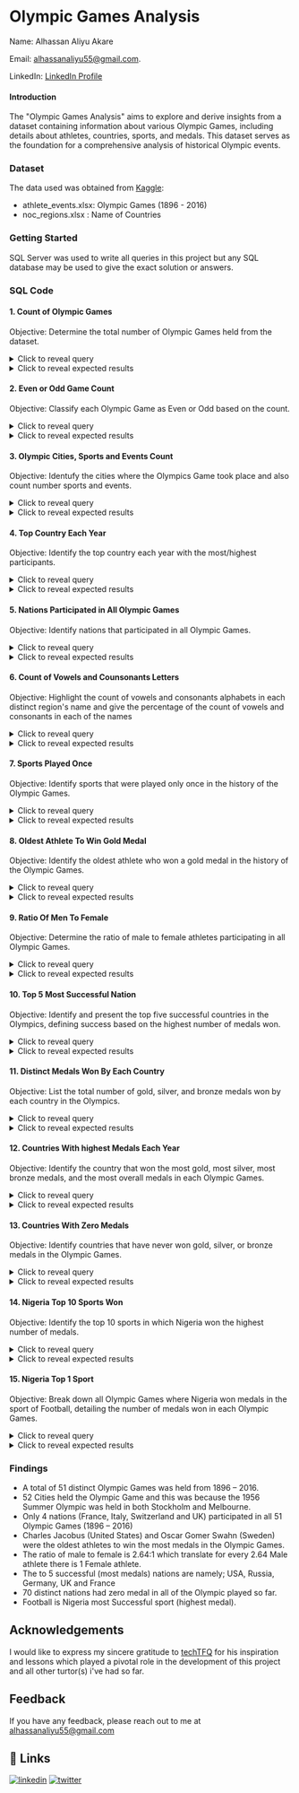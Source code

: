 
# Olympic Games Analysis
Name: Alhassan Aliyu Akare

Email: alhassanaliyu55@gmail.com.

LinkedIn: [LinkedIn Profile](https://www.linkedin.com/in/aliyu-alhassan-130482257?utm_source=share&utm_campaign=share_via&utm_content=profile&utm_medium=android_app)




#### Introduction

The "Olympic Games Analysis" aims to explore and derive insights from a dataset containing information about various Olympic Games, including details about athletes, countries, sports, and medals. This dataset serves as the foundation for a comprehensive analysis of historical Olympic events.

### Dataset
The data used was obtained from [Kaggle](https://www.kaggle.com/datasets/heesoo37/120-years-of-olympic-history-athletes-and-results):
- athlete_events.xlsx: Olympic Games (1896 - 2016)
- noc_regions.xlsx : Name of Countries

### Getting Started
SQL Server was used to write all queries in this project but any SQL database may be used to give the exact solution or answers.

### SQL Code

#### 1. Count of Olympic Games
Objective: Determine the total number of Olympic Games held from the dataset.

<details>
  <summary>Click to reveal query</summary>

```sql
select count(distinct(Games)) as Olympic_Games
	from athlete_events;
```
</details>

<details>
  <summary>Click to reveal expected results</summary>

  |Olympic_Games|
  |-------------|
  |51           |
</details>



#### 2. Even or Odd Game Count
Objective: Classify each Olympic Game as Even or Odd based on the count.

<details>
  <summary>Click to reveal query</summary>

```sql
select *,
	case 
		when (a.Game_count % 2) = 0 
			then 'Even'
				else 'Odd'
					end As Even_or_Odd
from (select distinct games as Games, count(games) as Game_Count 
	from athlete_events group by Games ) as a
	group by a.Games,a.Game_count;
```
</details>

<details>
  <summary>Click to reveal expected results</summary>

  |Games| Games_Count| Even or Odd|
  |-----|------------|------------|
  |1924 Summer	|5233	|Odd|
|1988 Winter	|2639	|Odd|
|1980 Winter	|1746	|Even|
|1906 Summer	|1733	|Odd
|2006 Winter	|4382	|Even
|1928 Summer	|4992	|Even
|1992 Summer	|12977	|Odd
|1960 Winter	|1116	|Even
|1984 Winter	|2134	|Even
|1968 Summer	|8588	|Even
|1900 Summer	|1936	|Even
|2016 Summer	|13688	|Even
|1932 Winter	|352	|Even
|1908 Summer	|3101	|Odd
|1912 Summer	|4040	|Even
|1936 Summer	|6506	|Even
|1976 Summer	|8641	|Odd
|1992 Winter	|3436	|Even
|1956 Winter	|1307	|Odd
|2008 Summer	|13602	|Even
|1984 Summer	|9454	|Even
|1964 Summer	|7702	|Even
|2014 Winter	|4891	|Odd
|1924 Winter	|460	|Even
|2004 Summer	|13443	|Odd
|2012 Summer	|12920	|Even
|1998 Winter	|3605	|Odd
|1972 Summer	|10304	|Even
|1936 Winter	|895	|Odd
|2000 Summer	|13821	|Odd
|1980 Summer	|7191	|Odd
|1988 Summer	|12037	|Odd
|1960 Summer	|8119	|Odd
|1904 Summer	|1301	|Odd
|2010 Winter	|4402	|Even
|1920 Summer	|4292	|Even
|1948 Winter	|1075	|Odd
|1948 Summer	|6405	|Odd
|1952 Summer	|8270	|Even
|1956 Summer	|5127	|Odd
|1952 Winter	|1088	|Even
|1964 Winter	|1778	|Even
|1996 Summer	|13780	|Even
|1972 Winter	|1655	|Odd
|1896 Summer	|380	|Even
|1994 Winter	|3160	|Even
|1932 Summer	|2969	|Odd
|1976 Winter	|1861	|Odd
|1968 Winter	|1891	|Odd
|2002 Winter	|4109	|Odd
|1928 Winter	|582	|Even|
</details>


#### 3. Olympic Cities, Sports and Events Count
Objective: Identufy the cities where the Olympics Game took place and also count number sports and events.

<details>
  <summary>Click to reveal query</summary>

```sql
select distinct(City), Games, count(distinct sport) as Sport, count(distinct event) as Event 
	from athlete_events group by city, games
		order by Games;
```
</details>

<details>
  <summary>Click to reveal expected results</summary>

  |City| Games|  Sports| Events|
  |-----|--------|-----|----|
 |Athina|	1896 Summer|	9|	43|
|Paris	|1900 Summer	|20	|90|
|St. Louis	|1904 Summer	|18	|95|
|Athina	|1906 Summer	|13	|74|
|London	|1908 Summer	|24|	109|
|Stockholm|	1912 Summer	|17	|107|
|Antwerpen|	1920 Summer	|25	|158|
|Paris	|1924 Summer	|20	|131|
|Chamonix|	1924 Winter	|10	|17|
|Amsterdam|	1928 Summer	|17	|122|
|Sankt Moritz|	1928 Winter	|8	|14|
|Los Angeles|	1932 Summer	|18	|131
|Lake Placid|	1932 Winter	|7	|14|
|Berlin	|1936 Summer	|24|	150|
|Garmisch-Partenkirchen	|1936 Winter|	8|	17|
|London	|1948 Summer	|20	|153|
|Sankt Moritz|	1948 Winter|	9	|22|
|Helsinki	|1952 Summer	|19	|149|
|Oslo	|1952 Winter|	8	|22|
|Stockholm	|1956 Summer	|1	|6|
|Melbourne	|1956 Summer	|18	|145|
|Cortina d'Ampezzo|	1956 Winter|	8|	24|
|Roma	|1960 Summer	|19	|150|
|Squaw Valley|	1960 Winter|	8|	27|
|Tokyo	|1964 Summer	|21	|163|
|Innsbruck	|1964 Winter	|10|	34|
|Mexico City	|1968 Summer	|20	|172|
|Grenoble	|1968 Winter	|10	|35|
|Munich	|1972 Summer	|23	|193|
|Sapporo	|1972 Winter	|10	|35|
|Montreal	|1976 Summer	|23	|198|
|Innsbruck	|1976 Winter	|10|	37|
|Moskva	|1980 Summer	|23	|203|
|Lake Placid	|1980 Winter	|10|	38|
|Los Angeles	|1984 Summer	|25|	221|
|Sarajevo	|1984 Winter	|10	|39|
|Seoul	|1988 Summer	|27|	237|
|Calgary	|1988 Winter	|10	|46|
|Barcelona	|1992 Summer	|29	|257|
|Albertville	|1992 Winter|	12|	57|
|Lillehammer	|1994 Winter|	12|	61|
|Atlanta	|1996 Summer	|31	|271|
|Nagano	|1998 Winter	|14	|68|
|Sydney	|2000 Summer	|34|	300|
|Salt Lake City|	2002 Winter	|15	|78|
|Athina	|2004 Summer	|34	|301|
|Torino	||2006 Winter	|15|	84|
|Beijing	|2008 Summer	|34|	302|
|Vancouver	|2010 Winter	|15|	86|
|London	|2012 Summer	|32	|302|
|Sochi	|2014 Winter	|15	|98|
|Rio de Janeiro	|2016 Summer	|34	|306|

</details>


#### 4. Top Country Each Year
Objective: Identify the top country each year with the most/highest participants.

<details>
  <summary>Click to reveal query</summary>

```sql
With cte as (select distinct concat(first_value(region) over (partition by games order by count(games) desc), ' - ', 
			first_value(games) over (partition by (games) order by count(games))) as Top_Country_Each_Year, Count(games) as Games
		from athlete_events as AE join noc_regions as NR on AE.NOC = NR.NOC
		where games in ('1896 Summer', '1900 Summer', '1904 Summer', '1906 Summer', '1908 Summer', '1912 Summer',
			'1920 Summer', '1924 Summer', '1924 Winter', '1928 Summer', '1928 Winter', '1932 Summer',
			'1932 Winter', '1936 Summer', '1936 Winter', '1948 Summer', '1948 Winter', '1952 Summer',
			'1952 Winter', '1956 Summer', '1956 Winter', '1960 Summer', '1960 Winter', '1964 Summer',
			'1964 Winter', '1968 Summer', '1968 Winter', '1972 Summer', '1972 Winter', '1976 Summer',
			'1976 Winter', '1980 Summer', '1980 Winter', '1984 Summer', '1984 Winter', '1988 Summer',
			'1988 Winter', '1992 Summer', '1992 Winter', '1994 Winter', '1996 Summer', '1998 Winter',
			'2000 Summer', '2002 Winter', '2004 Summer', '2006 Winter', '2008 Summer', '2008 Winter',
			'2010 Winter', '2012 Summer', '2014 Winter', '2016 Summer') 
		group by 
			region, games
		)
select 
		Top_Country_Each_Year, max(games) as Max_Games
from
		cte
	group by Top_Country_Each_Year 
	order by Top_Country_Each_Year ;
```
</details>

<details>
  <summary>Click to reveal expected results</summary>

 |Top_Country_Each_Year| Max_Games|  
  |-----|--------|
  |Australia - 2000 Summer|	788
Belgium - 1920 Summer	|518
China - 2008 Summer	|777
France - 1900 Summer|	1071
France - 1924 Summer|	636
France - 1924 Winter|	68
Germany - 1928 Winter|	51
Germany - 1936 Summer|	581
Germany - 1952 Summer|	458
Germany - 1960 Winter|	110
Germany - 1964 Winter|	144
Germany - 1968 Summer|	778
Germany - 1968 Winter|	222
Germany - 1972 Summer|	1041
Germany - 1972 Winter|	191
Germany - 1976 Summer|	859
Germany - 1976 Winter|	202
Germany - 1980 Winter|	205
Germany - 1984 Winter|	225
Germany - 1988 Summer|	918
Germany - 1988 Winter|	253
Greece - 1896 Summer|	148
Greece - 1906 Summer|	495
Italy - 1956 Winter	|93
Norway - 1952 Winter|	101
Russia - 1980 Summer|	660
Sweden - 1912 Summer|	714
Switzerland - 1948 Winter|	99
UK - 1908 Summer	|972
UK - 1948 Summer	|590
USA - 1904 Summer	|1109
USA - 1928 Summer	|426
USA - 1932 Summer	|743
USA - 1932 Winter	|70
USA - 1936 Winter	|74
USA - 1956 Summer	|443
USA - 1960 Summer	|428
USA - 1964 Summer	|492
USA - 1984 Summer	|693
USA - 1992 Summer	|734
USA - 1992 Winter	|234
USA - 1994 Winter	|237
USA - 1996 Summer	|839
USA - 1998 Winter	|284
USA - 2002 Winter	|313
USA - 2004 Summer	|726
USA - 2006 Winter	|325
USA - 2010 Winter	|341
USA - 2012 Summer	|689
USA - 2014 Winter	|367
USA - 2016 Summer	|719

</details>


#### 5. Nations Participated in All Olympic Games
Objective: Identify nations that participated in all Olympic Games.

<details>
  <summary>Click to reveal query</summary>

```sql
select 
	Region as Nation, count(distinct(games)) as Game_Played
from 
	athlete_events join noc_regions on athlete_events.noc = noc_regions.noc
group by 
	region
having count(distinct(games)) = 51;
```
</details>

<details>
  <summary>Click to reveal expected results</summary>

  |Nation|Game_Played|
  |-------------|---|
  |France	|51
Italy	|51
Switzerland	|51
UK	|51

</details>


#### 6. Count of Vowels and Counsonants Letters
Objective: Highlight the count of vowels and consonants alphabets in each distinct region's name and give the percentage of the count of vowels and consonants in each of the names

<details>
  <summary>Click to reveal query</summary>

```sql
with cte1 as
		(select distinct region, len(region) as reg_len,
		len(replace(replace(replace(replace(replace(region, 'a', ''), 'e', ''), 'i', ''), 'o', ''), 'u', '')) as Consonant_Count
		from noc_regions ),

	cte2 as
		(select region, Consonant_Count,
		reg_len - consonant_Count as Vowel_Count,
		round( 100 * (reg_len - consonant_Count) / reg_len, 2) as vowel_perc, 
		round( 100 * Consonant_Count / reg_len, 2) as Consonant_Perc
		from cte1)
	select 
		Region, concat(vowel_Count, ' (', vowel_perc, '%)') as Vowel_Count_Perc,
		concat(Consonant_Count, ' (', Consonant_Perc, '%)') as Consonant_Count_Perc
	from cte2;
```
</details>

<details>
  <summary>Click to reveal expected results</summary>

  |Region|Vowel_Count_Perc|Consonant_Count_Perc|
  |-------------|--|--|
  |Afghanistan	|4 (36%)|	7 (63%)
Albania	|4 (57%)	|3 (42%)
Algeria	|4 (57%)	|3 (42%)
American Samoa	|7 (50%)	|7 (50%)
Andorra	|3 (42%)	|4 (57%)
Angola	|3 (50%)	|3 (50%)
Antigua	|4 (57%)	|3 (42%)
Argentina|	4 (44%)	|5 (55%)
Armenia	|4 (57%)	|3 (42%)
Aruba	|3 (60%)	|2 (40%)
Australia|	5 (55%)	|4 (44%)
Austria	|4 (57%)	|3 (42%)
Azerbaijan|	5 (50%)	|5 (50%)
Bahamas|	3 (42%)	|4 (57%)
Bahrain	|3 (42%)	|4 (57%)
Bangladesh|	3 (30%)	|7 (70%)
Barbados	|3 (37%)	|5 (62%)
Belarus	|3 (42%)	|4 (57%)
Belgium	|3 (42%)	|4 (57%)
Belize	|3 (50%)	|3 (50%)
Benin	|2 (40%)	|3 (60%)
Bermuda	|3 (42%)	|4 (57%)
Bhutan	|2 (33%)	|4 (66%)
Boliva	|3 (50%)	|3 (50%)
Bosnia and Herzegovina	|9 (40%)|	13 (59%)
Botswana|	3 (37%)	|5 (62%)
Brazil	|2 (33%)	|4 (66%)
Brunei	|3 (50%)	|3 (50%)
Bulgaria	|4 (50%)	|4 (50%)
Burkina Faso	|5 (41%)|	7 (58%)
Burundi	|3 (42%)|	4 (57%)
Cambodia|	4 (50%)|	4 (50%)
Cameroon|	4 (50%)	|4 (50%)
Canada	|3 (50%)	|3 (50%)
Cape Verde	|4 (40%)|	6 (60%)
Cayman Islands	|4 (28%)	|10 (71%)
Central African Republic|	8 (33%)	|16 (66%)
Chad	|1 (25%)	|3 (75%)
Chile	|2 (40%)	|3 (60%)
China	|2 (40%)	|3 (60%)
Colombia|	4 (50%)	|4 (50%)
Comoros	|3 (42%)	|4 (57%)
Cook Islands|	4 (33%)	|8 (66%)
Costa Rica	|4 (40%)	|6 (60%)
Croatia|	4 (57%)	|3 (42%)
Cuba|	2 (50%)	|2 (50%)
Curacao|	4 (57%)	|3 (42%)
Cyprus|	1 (16%)	|5 (83%)
Czech Republic|	4 (28%)	|10 (71%)
Democratic Republic of the Congo|	11 (34%)	|21 (65%)
Denmark	|2 (28%)	|5 (71%)
Djibouti|	4 (50%)	|4 (50%)
Dominica|	4 (50%)|	4 (50%)
Dominican Republic|	7 (38%)|	11 (61%)
Ecuador|	4 (57%)|	3 (42%)
Egypt	|1 (20%)|	4 (80%)
El Salvador|	4 (36%)	|7 (63%)
Equatorial Guinea|	10 (58%)|	7 (41%)
Eritrea |4 (57%)	|3 (42%)
Estonia	|4 (57%)	|3 (42%)
Ethiopia|	5 (62%)|	3 (37%)
Fiji	|2 (50%)	|2 (50%)
Finland	|2 (28%)	|5 (71%)
France	|2 (33%)	|4 (66%)
Gabon	|2 (40%)	|3 (60%)
Gambia	|3 (50%)	|3 (50%)
Georgia	|4 (57%)	|3 (42%)
Germany	|2 (28%)	|5 (71%)
Ghana	|2 (40%)	|3 (60%)
Greece	|3 (50%)	|3 (50%)
Grenada	|3 (42%)	|4 (57%)
Guam	|2 (50%)	|2 (50%)
Guatemala|	5 (55%)|	4 (44%)
Guinea	|4 (66%)	|2 (33%)
Guinea-Bissau	|7 (53%)	|6 (46%)
Guyana	|3 (50%)	|3 (50%)
Haiti	|3 (60%)	|2 (40%)
Honduras|	3 (37%)	|5 (62%)
Hungary	|2 (28%)	|5 (71%)
Iceland	|3 (42%)	|4 (57%)
India	|3 (60%)	|2 (40%)
Individual Olympic Athletes	|10 (37%)|	17 (62%)
Indonesia|	5 (55%)	|4 (44%)
Iran	|2 (50%)	|2 (50%)
Iraq	|2 (50%)	|2 (50%)
Ireland	|3 (42%)	|4 (57%)
Israel	|3 (50%)	|3 (50%)
Italy	|2 (40%)	|3 (60%)
Ivory Coast|	4 (36%)|	7 (63%)
Jamaica	|4 (57%)	|3 (42%)
Japan	|2 (40%)	|3 (60%)
Jordan	|2 (33%)	|4 (66%)
Kazakhstan|	3 (30%)	|7 (70%)
Kenya	|2 (40%)	|3 (60%)
Kiribati|	4 (50%)	|4 (50%)
Kosovo|	3 (50%)	|3 (50%)
Kuwait|	3 (50%)	|3 (50%)
Kyrgyzstan	|1 (10%)	|9 (90%)
Laos	|2 (50%)|	2 (50%)
Latvia	|3 (50%)|	3 (50%)
Lebanon	|3 (42%)|	4 (57%)
Lesotho	|3 (42%)|	4 (57%)
Liberia	|4 (57%)|	3 (42%)
Libya	|2 (40%)|	3 (60%)
Liechtenstein	|5 (38%)	|8 (61%)
Lithuania|	5 (55%)	|4 (44%)
Luxembourg|	4 (40%)	|6 (60%)
Macedonia	|5 (55%)|	4 (44%)
Madagascar	|4 (40%)|	6 (60%)
Malawi	|3 (50%)	|3 (50%)
Malaysia|	4 (50%)	|4 (50%)
Maldives|	3 (37%)	|5 (62%)
Mali	|2 (50%)	|2 (50%)
Malta	|2 (40%)	|3 (60%)
Marshall Islands	|4 (25%)	|12 (75%)
Mauritania|	6 (60%)	|4 (40%)
Mauritius	|5 (55%)	|4 (44%)
Mexico	|3 (50%)	|3 (50%)
Micronesia	|5 (50%)	|5 (50%)
Moldova	|3 (42%)	|4 (57%)
Monaco	|3 (50%)	|3 (50%)
Mongolia	|4 (50%)	|4 (50%)
Montenegro|	4 (40%)	|6 (60%)
Morocco	|3 (42%)	|4 (57%)
Mozambique	|5 (50%)	|5 (50%)
Myanmar	|2 (28%)	|5 (71%)
NA	|1 (50%)	|1 (50%)
Namibia|	4 (57%)	|3 (42%)
Nauru|	3 (60%)	|2 (40%)
Nepal|	2 (40%)|	3 (60%)
Netherlands	|3 (27%)	|8 (72%)
New Zealand	|4 (36%)	|7 (63%)
Nicaragua	|5 (55%)	|4 (44%)
Niger	|2 (40%)	|3 (60%)
Nigeria	|4 (57%)	|3 (42%)
North Korea	|4 (36%)	|7 (63%)
Norway	|2 (33%)	|4 (66%)
Oman	|2 (50%)	|2 (50%)
Pakistan|	3 (37%)	|5 (62%)
Palau	|3 (60%)	|2 (40%)
Palestine	|4 (44%)|	5 (55%)
Panama	|3 (50%)	|3 (50%)
Papua New Guinea	|8 (50%)|	8 (50%)
Paraguay|	4 (50%)|	4 (50%)
Peru|	2 (50%)	|2 (50%)
Philippines	|4 (36%)	|7 (63%)
Poland	|2 (33%)	|4 (66%)
Portugal	|3 (37%)	|5 (62%)
Puerto Rico|	5 (45%)|	6 (54%)
Qatar	|2 (40%)	|3 (60%)
Republic of Congo|	6 (35%)|	11 (64%)
Romania	|4 (57%)|	3 (42%)
Russia	|3 (50%)|	3 (50%)
Rwanda	|2 (33%)|	4 (66%)
Saint Kitts	|3 (27%)	|8 (72%)
Saint Lucia	|5 (45%)	|6 (54%)
Saint Vincent	|4 (30%)|	9 (69%)
Samoa	|3 (60%)|	2 (40%)
San Marino	|4 (40%)	|6 (60%)
Sao Tome and Principe	|8 (38%)|	13 (61%)
Saudi Arabia	|7 (58%)	|5 (41%)
Senegal	|3 (42%)	|4 (57%)
Serbia	|3 (50%)	|3 (50%)
Seychelles	|3 (30%)|	7 (70%)
Sierra Leone	|6 (50%)|	6 (50%)
Singapore|	4 (44%)	|5 (55%)
Slovakia|	4 (50%)	|4 (50%)
Slovenia|	4 (50%)	|4 (50%)
Solomon Islands|	5 (33%)|	10 (66%)
Somalia	|4 (57%)	|3 (42%)
South Africa|	5 (41%)	|7 (58%)
South Korea	|5 (45%)	|6 (54%)
South Sudan	|4 (36%)	|7 (63%)
Spain	|2 (40%)	|3 (60%)
Sri Lanka|	3 (33%)	|6 (66%)
Sudan	|2 (40%)	|3 (60%)
Suriname|	4 (50%)	|4 (50%)
Swaziland|	3 (33%)	|6 (66%)
Sweden	|2 (33%)	|4 (66%)
Switzerland	|3 (27%)|	8 (72%)
Syria	|2 (40%)	|3 (60%)
Taiwan	|3 (50%)	|3 (50%)
Tajikistan	|4 (40%)	|6 (60%)
Tanzania	|4 (50%)	|4 (50%)
Thailand	|3 (37%)	|5 (62%)
Timor-Leste	|4 (36%)	|7 (63%)
Togo	|2 (50%)	|2 (50%)
Tonga	|2 (40%)	|3 (60%)
Trinidad	|3 (37%)	|5 (62%)
Tunisia	|4 (57%)|	3 (42%)
Turkey	|2 (33%)	|4 (66%)
Turkmenistan	|4 (33%)|	8 (66%)
Uganda|	3 (50%)	|3 (50%)
UK|	1 (50%)	|1 (50%)
Ukraine	|4 (57%)|	3 (42%)
United Arab Emirates|	9 (45%)|	11 (55%)
Uruguay|	4 (57%)	|3 (42%)
USA	|2 (66%)|	1 (33%)
Uzbekistan|	4 (40%)	|6 (60%)
Vanuatu|	4 (57%)	|3 (42%)
Venezuela|	5 (55%)|	4 (44%)
Vietnam|	3 (42%)	|4 (57%)
Virgin Islands, British	|6 (26%)	|17 (73%)
Virgin Islands, US| 5 (27%)	|13 (72%)
Yemen	|2 (40%)	|3 (60%)
Zambia	|3 (50%)	|3 (50%)
Zimbabwe	|3 (37%)	|5 (62%)

</details>



#### 7. Sports Played Once
Objective: Identify sports that were played only once in the history of the Olympic Games.

<details>
  <summary>Click to reveal query</summary>

```sql
 with cte1 as(
		select distinct (games), sport from athlete_events),
	cte2 as (select Sport, count(1) as No_of_Sports from cte1 group by sport)
select c2.Sport, c1.Games, No_of_Sports
		from cte2 as c2 join cte1 as c1 on c2.Sport = c1.Sport
		where No_of_Sports = 1
		order by Sport;
```
</details>

<details>
  <summary>Click to reveal expected results</summary>

  |Sport| Games| No_of_Sports|
  |-------------|-|-|
  |Aeronautics	|1936 Summer|	1
Basque Pelota	|1900 Summer|	1
Cricket	|1900 Summer	|1
Croquet	|1900 Summer	|1
Jeu De Paume|	1908 Summer	|1
Military Ski Patrol|	1924 Winter|	1
Motorboating	|1908 Summer	|1
Racquets|	1908 Summer	|1
Roque	|1904 Summer	|1
Rugby Sevens|	2016 Summer	|1

</details>


#### 8. Oldest Athlete To Win Gold Medal
Objective: Identify the oldest athlete who won a gold medal in the history of the Olympic Games.

<details>
  <summary>Click to reveal query</summary>

```sql
with cte as (select
	Name, Sex, Age, Team, Games, Medal, rank() over (order by age desc) as Rnk
from 
	athlete_events ae join noc_regions nr on ae.noc = nr.noc
where Medal = 'Gold')
select * from cte where RNK = 1;
```
</details>

<details>
  <summary>Click to reveal expected results</summary>

  |Name	|Sex	|Age	|Team	|Games	|Medal	|Rnk
  |-------------|-|-|-|-|-|-|
  |Charles Jacobus	|M	|64	|United States	|1904 Summer|	Gold	|1
Oscar Gomer Swahn|	M|	64	|Sweden	|1912 Summer	|Gold	|1

</details>


#### 9. Ratio Of Men To Female
Objective: Determine the ratio of male to female athletes participating in all Olympic Games.

<details>
  <summary>Click to reveal query</summary>

```sql
with cte as(
		select sum(case when sex = 'M' then 1 else 0 end) as Male, sum(case when sex = 'F' then 1 else 0 end) as Female
		from athlete_events ),
	cte1 as
		(select cast(male as int) as M, cast(Female as float) as F from cte)
select concat('1:', round(M/F, 2)) as Ratio from cte1;
```
</details>

<details>
  <summary>Click to reveal expected results</summary>

  |Ratio|
  |-------------|
  |1:2.64 |

</details>


#### 10. Top 5 Most Successful Nation
Objective: Identify and present the top five successful countries in the Olympics, defining success based on the highest number of medals won.

<details>
  <summary>Click to reveal query</summary>

```sql
 with cte1 as (select region as Countries, count(1) Medals
		from athlete_events ae inner join noc_regions nr on ae.NOC =nr.NOC
		where not medal like '%NA%'
		group by region),
	cte2 as (select *, rank() over (order by Medals desc) as RNK from cte1)
select cte2.*
		from cte2
		where RNK <= 5;
```
</details>

<details>
  <summary>Click to reveal expected results</summary>

  |Countries|Medals|RNK|
  |-------------|-|-|
  |USA	|5637|	1
Russia	|3947	|2
Germany	|3756	|3
UK	|2068	|4
France	|1777|	5

</details>


#### 11. Distinct Medals Won By Each Country
Objective: List the total number of gold, silver, and bronze medals won by each country in the Olympics.
<details>
  <summary>Click to reveal query</summary>

```sql
select * 
	from (select region as Country, medal 
	from athlete_events ae inner join noc_regions nc on ae.noc = nc.noc
	where medal <> 'NA') as medals_table
pivot (
	count(medal) for medal in (Bronze, Gold, Silver)) as pivot_table
	order by bronze desc, gold desc, silver desc;
```
</details>

<details>
  <summary>Click to reveal expected results</summary>

  |Country	|Bronze|	Gold	|Silver|
  |-------------|-|-|-|
  |USA|	1358|	2638|	1641
Germany|	1260	|1301	|1195
Russia|	1178	|1599	|1170
France|	666	|501	|610
UK	|651|	678	|739
Sweden|	535	|479	|522
Italy	|531|575	|531
Australia|	522	|368|	459
Canada	|451	|463	|438
Finland|	432	|198	|270
Netherlands	|413	|287|	340
Hungary	|371	|432	|332
Japan	|357	|247	|309
Norway	|294	|378	|361
China	|293	|351	|349
Romania	|292	|161	|200
Switzerland	|268	|175|	248
Czech Republic|	259	|123	|262
Poland	|253	|117|	195
Brazil	|191	|109	|175
South Korea|	185	|221|	232
Denmark	|177	|179|	241
Belgium	|173	|98	|197
Serbia	|160	|157|	222
Austria	|156	|108|	186
Bulgaria|	144	|54	|144
Spain	|136	|110	|243
Cuba	|116	|164	|129
Ukraine	|100	|47	|52
Argentina|	91	|91|	92
Greece	|84	|62	|109
New Zealand|	82|	90|	56
Belarus	|71	|24	|44
Mexico	|54	|30	|26
South Africa|	52	|32	|47
Lithuania	|48	|6	|7
Nigeria	|46	|23	|30
Jamaica	|44	|38	|75
India	|40	|138|	19
Croatia	|37	|58	|54
North Korea	|35	|16|	16
Pakistan|	34	|42	|45
Kazakhstan	|32	|20	|25
Kenya	|31	|34	|41
Uruguay	|30	|31	|2
Iran	|29	|18	|21
Turkey	|28	|40	|27
Slovenia	|27	|8|	13
Portugal	|26	|4|	11
Estonia	|25	|13	|12
Azerbaijan|	25	|7	|12
Ethiopia|	22	|22	|9
Trinidad|	22	|7	|8
Ghana	|22	|0	|1
Chile	|20	|3	|9
Georgia	|18	|8	|6
Taiwan	|18	|3	|28
Uzbekistan|	17	|10	|7
Bahamas	|15	|14	|11
Colombia|	14	|5	|9
Mongolia|	14	|2	|10
Slovakia|	13	|15	|19
Indonesia|	13	|11	|17
Ireland	|13	|9	|13
Thailand|	13	|9	|8
Latvia	|13	|3	|19
Egypt	|12	|7	|8
Morocco	|12	|6	|5
Venezuela|	10	|2|	3
Armenia	|9	|2	|5
Algeria	|8	|5|	4
Tunisia	|7	|3|	3
Israel	|7	|1|	1
Philippines	|7|	0	|3
Puerto Rico	|6	|1	|2
Liechtenstein|	5|	2|	2
Haiti	|5	|1	|1
Malaysia	|5	|0|	11
Moldova	|5	|0	|3
Saudi Arabia|	5|	0	|1
Qatar|	4	|0|	1
Individual Olympic Athletes	|3	|1|	1
Dominican Republic	|2	|3	|2
Uganda	|2	|2	|3
Syria	|2	|1	|2
Tajikistan|	2	|1|	1
Costa Rica	|2|	1	|1
Panama	|2	|1|	0
Iceland	|2	|0	|15
Lebanon	|2	|0	|2
Kyrgyzstan|	2|	0|	1
Kuwait	|2	|0	|0
Afghanistan|	2	|0|	0
Cameroon	|1	|20	|1
Zimbabwe	|1	|17	|4
Bahrain|	1	|1	|1
Ivory Coast|	1|	1|	1
United Arab Emirates	|1	|1	|0
Suriname	|1	|1	|0
Mozambique	|1|	1|	0
Niger	|1	|0	|1
Zambia	|1|	0|	1|
Togo	|1|	0|	0|
Macedonia|	1|	0|	0
Monaco	|1|	0|	0|
Mauritius|	1|	0|	0
Guyana	|1|	0|	0|
Iraq	|1|	0|	0|
Barbados|	1|	0|	0
Bermuda	|1|	0|	0
Djibouti|	1	|0|	0
Eritrea	|1|	0	|0
Fiji	|0|	13|	0
Luxembourg	|0	|4	|4
Peru	|0	|1|	14
Vietnam	|0	|1|	3
Grenada	|0	|1|	1
Ecuador	|0	|1|	1
Burundi	|0	|1|	1
Jordan	|0	|1|	0
Kosovo	|0	|1|	0
Nepal	|0	|1	|0
Paraguay	|0|	0|	17
Montenegro|	0|	0|	14
Namibia	|0	|0|	4
Sri Lanka|	0|	0|	2
Tanzania|	0|	0|	2
Tonga	|0|	0|	1|
Virgin Islands, US	|0|	0|	1
Sudan	|0	|0	|1
Senegal	|0	|0	|1
Guatemala|	0|	0|	1
Botswana|	0|	0|	1
Curacao	|0	|0	|1
Cyprus	|0	|0	|1
Gabon	|0	|0|	1

</details>

#### 12. Countries With highest Medals Each Year
Objective: Identify the country that won the most gold, most silver, most bronze medals, and the most overall medals in each Olympic Games.

<details>
  <summary>Click to reveal query</summary>

```sql
with cte1 as
		(select distinct (games) as Game, region as Country,
		sum(case when medal = 'bronze' then 1 else 0 end) as Bronze,
		sum(case when medal = 'gold' then 1 else 0 end) as Gold,
		sum(case when medal = 'silver' then 1 else 0 end) as Silver,
		sum(case when medal <> 'NA' then 1 else 0 end) as Medals
		from athlete_events ae inner join noc_regions nc on ae.noc = nc.noc
		group by  Games, region)
select distinct(Game),
		concat (first_value(country) over (partition by game order by bronze desc), ' - ', first_value(bronze) over (partition by game order by bronze desc)) as Max_Bronze,
		concat(first_value(country) over (partition by game order by gold desc), ' - ', first_value(gold) over (partition by game order by gold desc)) as Max_Gold,
		concat(first_value(country) over (partition by game order by silver desc), ' - ', first_value(silver) over (partition by game order by silver desc)) as Max_Silver, 
		concat(first_value(country) over (partition by game order by Medals desc), ' - ', first_value(Medals) over (partition by game order by Medals desc)) as Max_Medals 
		from cte1
;
```
</details>

<details>
  <summary>Click to reveal expected results</summary>

  |Game	|Max_Bronze	|Max_Gold	|Max_Silver	|Max_Medals|
  |-------------|-|-|-|-|
  |
1896 Summer	|Greece - 20|	Germany - 25|	Greece - 18	|Greece - 48
1900 Summer	|France - 82	|UK - 59	|France - 101	|France - 235
1904 Summer	|USA - 125	|USA - 128|	USA - 141	|USA - 394
1906 Summer	|Greece - 30	|Greece - 24	|Greece - 48	|Greece - 102
1908 Summer	|UK - 90	|UK - 147	|UK - 131	|UK - 368
1912 Summer|	UK - 59	|Sweden - 103	|UK - 64	|Sweden - 190
1920 Summer	|Belgium - 66	|USA - 111	|France - 71	|USA - 194
1924 Summer	|USA - 49	|USA - 97	|France - 51	|USA - 182
1924 Winter|	UK - 11|	UK - 16	|USA - 10|	UK - 31
1928 Summer	|Germany - 41	|USA - 47	|Netherlands - 29	|USA - 88
1928 Winter|	Switzerland - 12	|Canada - 12	|Sweden - 13	|Sweden - 16
1932 Summer|	USA - 61|	USA - 81	|USA - 47	|USA - 189
1932 Winter|	Germany - 14	|Canada - 14|	USA - 21	|USA - 34
1936 Summer	|Germany - 61	|Germany - 93	|Germany - 70	|Germany - 224
1936 Winter	|USA - 14|	UK - 12	|Canada - 13	|Norway - 18
1948 Summer|	USA - 35	|USA - 87|	UK - 42	|USA - 152
1948 Winter	|Switzerland - 19	|Canada - 13|	Czech Republic - 17|	Switzerland - 28
1952 Summer	|Hungary - 32|	USA - 83	|Russia - 62	|USA - 134
1952 Winter	|Sweden - 23	|Canada - 16	|USA - 25	|USA - 30
1956 Summer|	Russia - 55	|Russia - 68	|Russia - 46	|Russia - 169
1956 Winter|	Canada - 18|	Russia - 26|	USA - 19	|Russia - 37
1960 Summer	|Russia - 45	|USA - 81	|Russia - 63	|Russia - 169
1960 Winter|	Russia - 28|	USA - 19	|Canada - 17	|Russia - 42
1964 Summer|	Russia - 51|	USA - 95	|Russia - 63	|Russia - 174
1964 Winter	|Czech Republic - 17	|Russia - 30|	Sweden - 21|	Russia - 47
1968 Summer	|Russia - 64	|USA - 99	|Russia - 63|	Russia - 192
1968 Winter	|Canada - 18	|Russia - 26	|Czech Republic - 19|	Russia - 37
1972 Summer|	Germany - 96	|Russia - 107	|Germany - 83	|Germany - 253
1972 Winter	|Czech Republic - 19|	Russia - 36|	USA - 18	|Russia - 45
1976 Summer	|Russia - 77|	Germany - 123|	Russia - 95	|Russia - 286
1976 Winter	|Germany - 37	|Russia - 38	|Czech Republic - 19	|Germany - 64
1980 Summer	|Russia - 126	|Russia - 187|	Russia - 129	|Russia - 442
1980 Winter	|Sweden - 20	|USA - 24	|Russia - 29	|Russia - 54
1984 Summer|	Germany - 53|	USA - 186	|USA - 116	|USA - 352
1984 Winter	|Sweden - 21	|Russia - 29	|Czech Republic - 24	|Russia - 56
1988 Summer	|Russia - 99|	Russia - 134|	Germany - 91|	Russia - 300
1988 Winter|	Sweden - 23|	Russia - 40|	Germany - 22	|Russia - 66
1992 Summer	|USA - 85	|Russia - 92	|Russia - 61|	USA - 224
1992 Winter|	Czech Republic - 27	|Russia - 35|	Canada - 28|	Russia - 59
1994 Winter	|Finland - 29	|Sweden - 23	|Canada - 29	|Germany - 40
1996 Summer|	Australia - 84|	USA - 159	|China - 70|	USA - 259
1998 Winter|	Finland - 49|	USA - 25	|Russia - 32	|Finland - 58
2000 Summer	|Germany - 64|	USA - 130|	Australia - 69|	USA - 242
2002 Winter	|Russia - 27	|Canada - 52|	USA - 58|	USA - 84
2004 Summer	|Russia - 95	|USA - 117|	Australia - 77	|USA - 263
2006 Winter|	USA - 32	|Sweden - 35|	Finland - 34	|Canada - 69
2008 Summer|	USA - 80	|USA - 127	|USA - 110|	USA - 317
2010 Winter	|Finland - 46	|Canada - 67	|USA - 63	|USA - 97
2012 Summer	|Australia - 59|	USA - 145	|USA - 57	|USA - 248
2014 Winter|	Finland - 24	|Canada - 59	|Sweden - 32|	Canada - 86
2016 Summer	|USA - 71	|USA - 139	|UK - 55	|USA - 264

</details>


#### 13. Countries With Zero Medals
Objective: Identify countries that have never won gold, silver, or bronze medals in the Olympic Games.

<details>
  <summary>Click to reveal query</summary>

```sql
with cte1 as (
		select distinct(region) as Country,
		sum(case when medal = 'bronze' then 1 else 0 end) as Bronze,
		sum(case when medal = 'Gold' then 1 else 0 end) as Gold, 
		sum( case when medal = 'Silver' then 1 else 0 end) as Silver
		from athlete_events ae inner join noc_regions nc on ae.noc = nc.noc
		group by region)
select C1.* 
		from cte1 as c1
		where gold = 0 and silver = 0 and bronze = 0 ;
```
</details>

<details>
  <summary>Click to reveal expected results</summary>

  |Country|	Bronze|	Gold	|Silver|
  |-------------|-|-|-|
  |
Albania	|0	|0	|0
American Samoa	|0|	0|	0
Andorra	|0	|0	|0
Angola	|0	|0	|0
Antigua	|0	|0|	0
Aruba	|0	|0|	0
Bangladesh|	0|	0|	0
Belize	|0	|0|	0
Benin	|0	|0	|0
Bhutan	|0	|0	|0
Boliva	|0	|0	|0
Bosnia and Herzegovina	|0	|0|	0
Brunei	|0	|0	|0
Burkina Faso|	0|	0|	0
Cambodia	|0	|0|	0
Cape Verde	|0	|0|	0
Cayman Islands|	0|	0|	0
Central African Republic|	0	|0	|0
Chad	|0|	0|	0
Comoros	|0	|0|	0|
Cook Islands	|0|	0|	0
Democratic Republic of the Congo|	0|	0|	0
Dominica	|0	|0|	0
El Salvador	|0	|0	|0
Equatorial Guinea|	0|	0|	0
Gambia	|0	|0|	0
Guam	|0	|0|	0
Guinea	|0	|0|	0
Guinea-Bissau|	0|	0|	0
Honduras	|0	|0|	0
Kiribati	|0|	0|	0
Laos	|0	|0|	0
Lesotho	|0	|0|	0
Liberia	|0	|0|	0
Libya	|0	|0|	0
Madagascar|	0|	0|	0
Malawi	|0	|0|	0
Maldives|	0	|0|	0
Mali	|0	|0|	0
Malta	|0	|0	|0
Marshall Islands|	0|	0|	0
Mauritania	|0	|0|	0
Micronesia	|0|	0|	0
Myanmar	|0	|0|	0
NA	|0	|0	|0
Nauru	|0	|0	|0
Nicaragua	|0|	0|	0
Oman	|0	|0|	0
Palau	|0	|0	|0
Palestine	|0	|0|	0
Papua New Guinea|	0	|0|	0
Republic of Congo|	0|	0|	0
Rwanda	|0	|0	|0
Saint Kitts	|0|	0|	0
Saint Lucia	|0	|0	|0
Saint Vincent	|0	|0|	0
Samoa	|0	|0	|0
San Marino|	0|	0	|0
Sao Tome and Principe|	0|	0|	0
Seychelles	|0	|0	|0
Sierra Leone|	0	|0|	0
Solomon Islands	|0	|0|	0
Somalia	|0|	0	|0
South Sudan	|0	|0|	0
Swaziland	|0|	0|	0
Timor-Leste	|0	|0|	0
Turkmenistan	|0	|0|	0
Vanuatu	|0	|0	|0
Virgin Islands, British|	0	|0	|0
Yemen	|0	|0|	0

</details>


#### 14. Nigeria Top 10 Sports Won
Objective: Identify the top 10 sports in which Nigeria won the highest number of medals.

<details>
  <summary>Click to reveal query</summary>

```sql
with cte1 as (
		select Sport, count(medal) as Highest_Medal
		from athlete_events ae inner join noc_regions nc on ae.noc = nc.noc
		where region = 'Nigeria' and Medal <> 'NA'
		group by sport)
select top 10 *
		from cte1
		order by Highest_medal desc;
```
</details>

<details>
  <summary>Click to reveal expected results</summary>

  |Sport	| Highest_Medal|
  |-------------|-|
  |
Football	|50
Athletics	|41
Boxing	|6
Weightlifting|	1
Taekwondo	|1

</details>


#### 15. Nigeria Top 1 Sport
Objective: Break down all Olympic Games where Nigeria won medals in the sport of Football, detailing the number of medals won in each Olympic Games.

<details>
  <summary>Click to reveal query</summary>

```sql
select 
	region as Country, games, sport, count (medal) As Medals
from 
	athlete_events ae inner join noc_regions nc on ae.noc = nc.noc
where 
	region = 'Nigeria' and sport = 'Football' and medal <> 'NA'
group by 
	region, games, sport
order by 
	medals desc;
```
</details>

<details>
  <summary>Click to reveal expected results</summary>

  |Country	|games|	sport|	Medals|
  |-------------|-|-|-|
  |
Nigeria|	2016 Summer	|Football	|18
Nigeria	|1996 Summer	|Football	|16
Nigeria	|2008 Summer	|Football	|16
</details>


### Findings
- 	A total of 51 distinct Olympic Games was held from 1896 – 2016.
-	52 Cities held the Olympic Game and this was because the 1956 Summer Olympic was held in both Stockholm and Melbourne.
-	Only 4 nations (France, Italy, Switzerland and UK) participated in all 51 Olympic Games (1896 – 2016)
-	Charles Jacobus (United States) and Oscar Gomer Swahn (Sweden) were the oldest athletes to win the most medals in the Olympic Games.
-	The ratio of male to female is 2.64:1 which translate for every 2.64 Male athlete there is 1 Female athlete.
-	 The to 5 successful (most medals) nations are namely; USA, Russia, Germany, UK and France
-	70 distinct nations had zero medal in all of the Olympic played so far.
-	Football is Nigeria most Successful sport (highest medal).

## Acknowledgements
I would like to express my sincere gratitude to [techTFQ](https://techtfq.com/blog/practice-writing-sql-queries-using-real-dataset) for his inspiration and lessons which played a pivotal role in the development of this project and all other turtor(s) i've had so far.

 


## Feedback

If you have any feedback, please reach out to me at alhassanaliyu55@gmail.com


## 🔗 Links
[![linkedin](https://img.shields.io/badge/linkedin-0A66C2?style=for-the-badge&logo=linkedin&logoColor=white)](https://www.linkedin.com/in/aliyu-alhassan-130482257?utm_source=share&utm_campaign=share_via&utm_content=profile&utm_medium=android_app)
[![twitter](https://img.shields.io/badge/twitter-1DA1F2?style=for-the-badge&logo=twitter&logoColor=white)](https://x.com/Alee_HassanNG?t=jXuuRdzowHANbQBox3-B3g&s=09)

